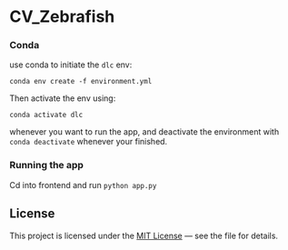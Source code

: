 # CV_Zebrafish

### Conda

use conda to initiate the `dlc` env:

`conda env create -f environment.yml`

Then activate the env using:

`conda activate dlc`

whenever you want to run the app, and deactivate the environment with `conda deactivate` whenever your finished.

### Running the app

Cd into frontend and run `python app.py`

## License
This project is licensed under the [MIT License](./LICENSE) — see the file for details.
